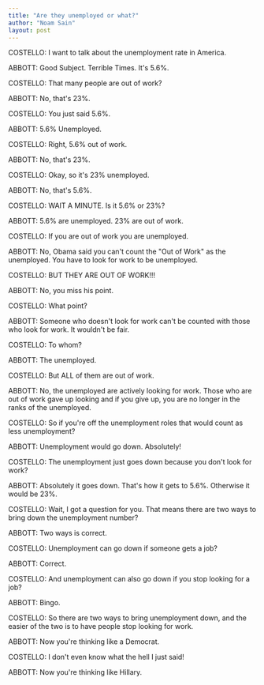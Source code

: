 ```yaml
---
title: "Are they unemployed or what?"
author: "Noam Sain"
layout: post
---
```


COSTELLO: I want to talk about the unemployment rate in America.

ABBOTT: Good Subject. Terrible Times. It's 5.6%.

COSTELLO: That many people are out of work?

ABBOTT: No, that's 23%.

COSTELLO: You just said 5.6%.

ABBOTT: 5.6% Unemployed.

COSTELLO: Right, 5.6% out of work.

ABBOTT: No, that's 23%.

COSTELLO: Okay, so it's 23% unemployed.

ABBOTT: No, that's 5.6%.

COSTELLO: WAIT A MINUTE. Is it 5.6% or 23%?

ABBOTT: 5.6% are unemployed. 23% are out of work.

COSTELLO: If you are out of work you are unemployed.

ABBOTT: No, Obama said you can't count the "Out of Work" as the unemployed. You have to look for work to be unemployed.

COSTELLO: BUT THEY ARE OUT OF WORK!!!

ABBOTT: No, you miss his point.

COSTELLO: What point?

ABBOTT: Someone who doesn't look for work can't be counted with those who look for work. It wouldn't be fair.

COSTELLO: To whom?

ABBOTT: The unemployed.

COSTELLO: But ALL of them are out of work.

ABBOTT: No, the unemployed are actively looking for work. Those who are out of work gave up looking and if you give up, you are no longer in the ranks of the unemployed.

COSTELLO: So if you're off the unemployment roles that would count as less unemployment?

ABBOTT: Unemployment would go down. Absolutely!

COSTELLO: The unemployment just goes down because you don't look for work?

ABBOTT: Absolutely it goes down. That's how it gets to 5.6%. Otherwise it would be 23%.

COSTELLO: Wait, I got a question for you. That means there are two ways to bring down the unemployment number?

ABBOTT: Two ways is correct.

COSTELLO: Unemployment can go down if someone gets a job?

ABBOTT: Correct.

COSTELLO: And unemployment can also go down if you stop looking for a job?

ABBOTT: Bingo.

COSTELLO: So there are two ways to bring unemployment down, and the easier of the two is to have people stop looking for work.

ABBOTT: Now you're thinking like a Democrat.

COSTELLO: I don't even know what the hell I just said!

ABBOTT: Now you're thinking like Hillary.